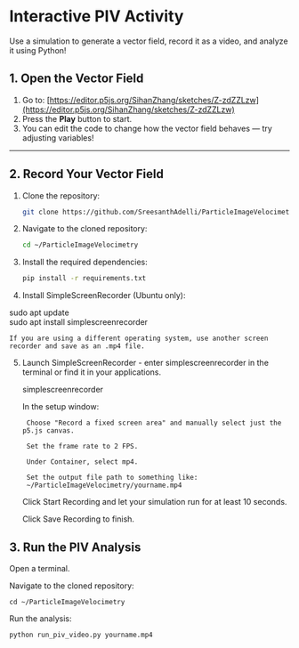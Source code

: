 # Interactive PIV Activity

Use a simulation to generate a vector field, record it as a video, and analyze it using Python!

## 1. Open the Vector Field

1. Go to: [https://editor.p5js.org/SihanZhang/sketches/Z-zdZZLzw](https://editor.p5js.org/SihanZhang/sketches/Z-zdZZLzw)
2. Press the **Play** button to start.
3. You can edit the code to change how the vector field behaves — try adjusting variables!

---

## 2. Record Your Vector Field

1. Clone the repository:

   ```bash
   git clone https://github.com/SreesanthAdelli/ParticleImageVelocimetry.git

2. Navigate to the cloned repository:

   ```bash
   cd ~/ParticleImageVelocimetry
   ```
3. Install the required dependencies:

   ```bash
   pip install -r requirements.txt
   ```

4. Install SimpleScreenRecorder (Ubuntu only):

sudo apt update  
sudo apt install simplescreenrecorder

    If you are using a different operating system, use another screen recorder and save as an .mp4 file.

5. Launch SimpleScreenRecorder - enter simplescreenrecorder in the terminal or find it in your applications.

    simplescreenrecorder

    In the setup window:

        Choose "Record a fixed screen area" and manually select just the p5.js canvas.

        Set the frame rate to 2 FPS.

        Under Container, select mp4.

        Set the output file path to something like:
        ~/ParticleImageVelocimetry/yourname.mp4

    Click Start Recording and let your simulation run for at least 10 seconds.

    Click Save Recording to finish.

## 3. Run the PIV Analysis

Open a terminal.

Navigate to the cloned repository:

    cd ~/ParticleImageVelocimetry

Run the analysis:

    python run_piv_video.py yourname.mp4

